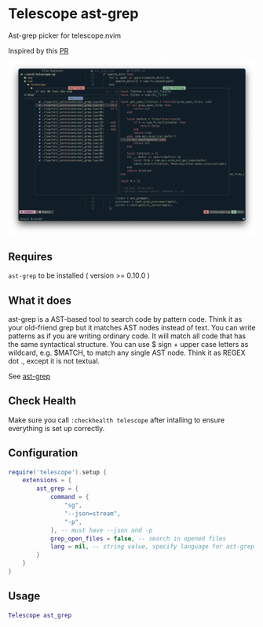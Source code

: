 # Telescope ast-grep

Ast-grep picker for telescope.nvim

Inspired by this [PR](https://github.com/nvim-telescope/telescope.nvim/pull/2611)

![](./img/telescope-sg.png)

## Requires
  `ast-grep` to be installed ( version >= 0.10.0 )

## What it does
  ast-grep is a AST-based tool to search code by pattern code. Think it as your old-friend grep but it matches AST nodes instead of text. You can write patterns as if you are writing ordinary code. It will match all code that has the same syntactical structure. You can use $ sign + upper case letters as wildcard, e.g. $MATCH, to match any single AST node. Think it as REGEX dot ., except it is not textual.

See [ast-grep](https://ast-grep.github.io/)

## Check Health
  Make sure you call `:checkhealth telescope` after intalling to ensure everything is set up correctly.

## Configuration

```lua
require('telescope').setup {
    extensions = {
        ast_grep = {
            command = {
                "sg",
                "--json=stream",
                "-p",
            }, -- must have --json and -p
            grep_open_files = false, -- search in opened files
            lang = nil, -- string value, specify language for ast-grep `nil` for default
        }
    }
}
```

## Usage
```lua
Telescope ast_grep
```
